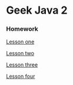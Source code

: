 # Geek Java 2

### Homework

[Lesson one](LessonOne/)

[Lesson two](LessonTwo/)

[Lesson three](LessonThree/)

[Lesson four](LessonFour/)

